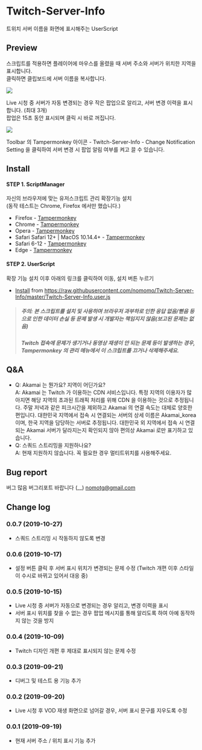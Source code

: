 # Twitch-Server-Info
트위치 서버 이름을 화면에 표시해주는 UserScript

## Preview
스크립트를 적용하면 플레이어에 마우스를 올렸을 때 서버 주소와 서버가 위치한 지역을 표시합니다.
<br />클릭하면 클립보드에 서버 이름을 복사합니다.

![](https://raw.githubusercontent.com/nomomo/Twitch-Server-Info/master/images/preview.png)


Live 시청 중 서버가 자동 변경되는 경우 작은 팝업으로 알리고, 서버 변경 이력을 표시합니다. (최대 3개)
<br />팝업은 15초 동안 표시되며 클릭 시 바로 꺼집니다.

![](https://raw.githubusercontent.com/nomomo/Twitch-Server-Info/master/images/preview_sc.png)

Toolbar 의 Tampermonkey 아이콘 - Twitch-Server-Info - Change Notification Setting 을 클릭하여 서버 변경 시 팝업 알림 여부를 켜고 끌 수 있습니다.

## Install
#### STEP 1. ScriptManager
자신의 브라우저에 맞는 유저스크립트 관리 확장기능 설치
<br />(동작 테스트는 Chrome, Firefox 에서만 했습니다.)
- Firefox - [Tampermonkey](https://addons.mozilla.org/ko/firefox/addon/tampermonkey/)
- Chrome - [Tampermonkey](https://chrome.google.com/webstore/detail/tampermonkey/dhdgffkkebhmkfjojejmpbldmpobfkfo?hl=ko)
- Opera - [Tampermonkey](https://addons.opera.com/extensions/details/tampermonkey-beta/)
- Safari Safari 12+ | MacOS 10.14.4+ - [Tampermonkey](https://apps.apple.com/us/app/tampermonkey/id1482490089)
- Safari 6-12 - [Tampermonkey](https://safari.tampermonkey.net/tampermonkey.safariextz)
- Edge - [Tampermonkey](https://www.microsoft.com/store/p/tampermonkey/9nblggh5162s)
  
#### STEP 2. UserScript
확장 기능 설치 이후 아래의 링크를 클릭하여 이동, 설치 버튼 누르기
- [Install](https://raw.githubusercontent.com/nomomo/Twitch-Server-Info/master/Twitch-Server-Info.user.js) from https://raw.githubusercontent.com/nomomo/Twitch-Server-Info/master/Twitch-Server-Info.user.js
> ##### 주의: 본 스크립트를 설치 및 사용하며 브라우저 과부하로 인한 응답 없음/뻗음 등 으로 인한 데이터 손실 등 문제 발생 시 개발자는 책임지지 않음(보고된 문제는 없음)
> ##### Twitch 접속에 문제가 생기거나 동영상 재생이 안 되는 문제 등이 발생하는 경우, Tampermonkey 의 관리 메뉴에서 이 스크립트를 끄거나 삭제해주세요.

## Q&A
- Q: Akamai 는 뭔가요? 지역이 어딘가요?<br />A: Akamai 는 Twitch 가 이용하는 CDN 서비스입니다. 특정 지역의 이용자가 많아지면 해당 지역의 초과된 트래픽 처리를 위해 CDN 을 이용하는 것으로 추정됩니다. 주말 저녁과 같은 피크시간을 제외하고 Akamai 의 연결 속도는 대체로 양호한 편입니다. 대한민국 지역에서 접속 시 연결되는 서버의 상세 이름은 Akamai_korea 이며, 한국 지역을 담당하는 서버로 추정됩니다. 대한민국 외 지역에서 접속 시 연결되는 Akamai 서버가 달라지는지 확인되지 않아 편의상 Akamai 로만 표기하고 있습니다.
- Q: 스쿼드 스트리밍을 지원하나요?<br />A: 현재 지원하지 않습니다. 꼭 필요한 경우 멀티트위치를 사용해주세요.

## Bug report
버그 많음 버그리포트 바랍니다 (__) nomotg@gmail.com

## Change log
### 0.0.7 (2019-10-27)
- 스쿼드 스트리밍 시 작동하지 않도록 변경
### 0.0.6 (2019-10-17)
- 설정 버튼 클릭 후 서버 표시 위치가 변경되는 문제 수정 (Twitch 개편 이후 스타일이 수시로 바뀌고 있어서 대응 중)
### 0.0.5 (2019-10-15)
- Live 시청 중 서버가 자동으로 변경되는 경우 알리고, 변경 이력을 표시
- 서버 표시 위치를 찾을 수 없는 경우 팝업 메시지를 통해 알리도록 하여 아예 동작하지 않는 것을 방지
### 0.0.4 (2019-10-09)
- Twitch 디자인 개편 후 제대로 표시되지 않는 문제 수정
### 0.0.3 (2019-09-21)
- 디버그 및 테스트 용 기능 추가
### 0.0.2 (2019-09-20)
- Live 시청 후 VOD 재생 화면으로 넘어갈 경우, 서버 표시 문구를 지우도록 수정
### 0.0.1 (2019-09-19)
- 현재 서버 주소 / 위치 표시 기능 추가